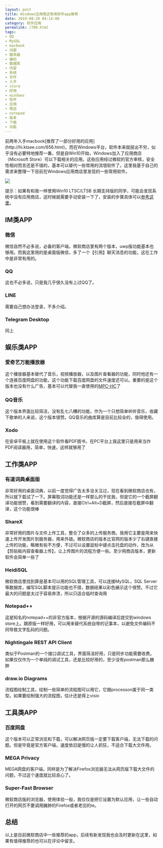 ```yaml
---
layout: post
title: Windows应用商店常用软件app推荐
date: 2019-08-28 04:14:00
category: 软件应用
permalink: /780.html
tags:
- QQ
- MySQL
- macbook
- 问题
- 服务器
- 编码
- 数据库
- 内容
- 系统
- 文件
- 入手
- store
- 好用
- windows
- 软件
- 应用
- 商店
- notepad
- 版本
- 下载
- 功能
---
```


<!--markdown-->前两年入手macbook[推荐了一部分好用的应用](http://hi.ktsee.com/656.html)，而在Windows平台，软件本来就层出不穷，似乎没有必要特地推荐一番，但是自Win10开始，Windows加入了应用商店（Microsoft Store）可以下载相关的应用。这些应用经过微软的官方审核，安全性相对而言还是不错的，基本可以替代一些常用的流氓软件了。这里我基于自己的需求来整理一下目前在Windows应用商店里发现的一些常用软件。

![](https://static.ktsee.com/s1/2019/07/12/5d27df580b79c.png)

提示：如果有和我一样使用Win10 LTSC/LTSB 长期支持版的同学，可能会发现系统中没有应用商店，这时候就需要手动安装一下了，安装的步骤具体可以[参考这里](http://3sv.ktsee.com/thread-4512-1-1.html)。

## IM类APP

### 微信

微信自然不必多说，必备的客户端，微软商店里有两个版本，uwp版功能基本也够用。而我这里用的是桌面版微信，多了一个【引用】聊天消息的功能，这在工作中是非常有用的。

### QQ

这也不必多说，只是我几乎很久没有上过QQ了。

### LINE

需要自己想办法登录，不多介绍。

### Telegram Desktop

同上

## 娱乐类APP

### 爱奇艺万能播放器

这个播放器基本替代了音乐，视频播放器，以及图片查看器的功能，同时他还有一个连接百度网盘的功能，这个功能下载百度网盘的文件速度还可以。重要的是这个版本也没有什么广告，基本可以代替我一直使用的[MPC-HC]([https://mpc-hc.org](https://mpc-hc.org/))了

### QQ音乐

这个版本界面比较简洁，没有乱七八糟的功能，作为一个只想简单听听音乐，收藏下歌单的人来说，这个版本很赞。QQ音乐的曲库算是目前比较全的，值得使用。

### Xodo

在安卓平板上就在使用这个软件看PDF图书，在PC平台上我这里只是用来当作PDF阅读器用，简单，快速，这样就够用了

## 工作类APP

### 有道词典桌面版

非常好用的桌面词典，以前一度觉得广告太多没关注过，现在看到微软商店也有，所以就下载试了一下。屏幕取词功能还是一样那么的干扰我，但是它的一个截屏翻译功能很赞，看到需要翻译的内容，直接Ctrl+Alt+D截屏，然后直接在截屏中翻译，这个功能很棒

### ShareX

非常好用的图片与文件上传工具，整合了众多的上传服务商。我用它主要是用来快速上传开发图片到服务器，用来外链。微软商店的版本比官网的版本少了右键直接上传的功能，略微有些不方便，不过可以设置鼠标中键点击托盘的动作，改为从【剪贴板内容查看器上传】，让上传图片的流程方便一些。至少用商店版本，更新软件会简单一些了

### HeidiSQL

微软商店里找到算是基本可以用的SQL管理工具，可以连接MySQL，SQL Server等数据库，编写SQL脚本提示功能也不错，数据结果以彩色展示这个很赞。不过它最大的问题是太过于容易奔溃，所以只适合临时查询用

### Notepad++

这是知名的notepad++的非官方版本，根据开源的源码编译后提交到windows store上。跟原版一样好用，可以用来替代系统自带的记事本，以避免文件编码不同导致文字乱码的问题。

### Nightingale REST API Client

类似于Postman的一个接口调试工具，界面简洁好用，只是同步功能需要收费。如果仅仅作为一个单纯的调试工具，还是比较好用的，至少没有postman那么臃肿

### draw.io Diagrams

流程图绘制工具，绘制一些简单的流程图可以用它，它跟processon属于同一类型。如果要绘制强大的流程图，估计还是得上visio

## 工具类APP

### 百度网盘

这个版本可以正常浏览和下载，可以解决网页版一定要下载客户端，无法下载的问题。但是毕竟是官方客户端，速度依旧是慢的让人抓狂，不适合下载大文件用。

### MEGA Privacy

MEGA网盘的客户端，同样是为了解决Firefox浏览器无法从网页版下载大文件的问题，不过这个速度就比较良心了。

### Super-Fast Browser

微软商店版的浏览器，使用体验一般，我仅仅是把它设置为默认应用，让一些自动打开的网页不要调用臃肿的Firefox或者老旧的ie。

## 总结

以上是目前微软商店中一些推荐的app，后续有新发现我也会及时更新在这里，如果有值得推荐的也可以在评论中留言。
